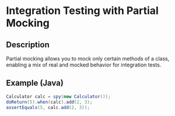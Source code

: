 # Integration Testing with Partial Mocking

## Description
Partial mocking allows you to mock only certain methods of a class, enabling a mix of real and mocked behavior for integration tests.

## Example (Java)
```java
Calculator calc = spy(new Calculator());
doReturn(5).when(calc).add(2, 3);
assertEquals(5, calc.add(2, 3));
```
